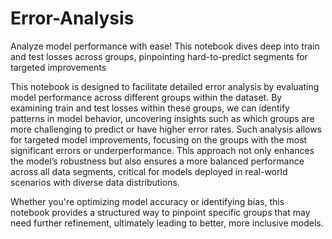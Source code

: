 # Error-Analysis
Analyze model performance with ease! This notebook dives deep into train and test losses across groups, pinpointing hard-to-predict segments for targeted improvements

This notebook is designed to facilitate detailed error analysis by evaluating model performance across different groups within the dataset. By examining train and test losses within these groups, we can identify patterns in model behavior, uncovering insights such as which groups are more challenging to predict or have higher error rates. Such analysis allows for targeted model improvements, focusing on the groups with the most significant errors or underperformance. This approach not only enhances the model’s robustness but also ensures a more balanced performance across all data segments, critical for models deployed in real-world scenarios with diverse data distributions.

Whether you're optimizing model accuracy or identifying bias, this notebook provides a structured way to pinpoint specific groups that may need further refinement, ultimately leading to better, more inclusive models.
